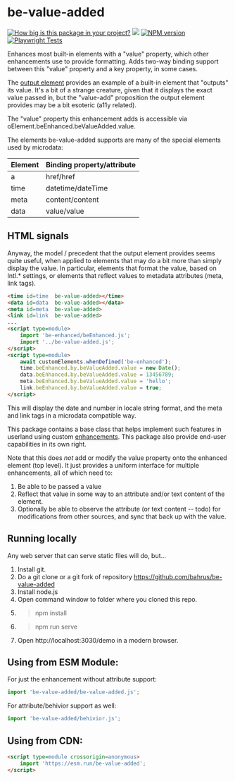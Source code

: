 # be-value-added

[![How big is this package in your project?](https://img.shields.io/bundlephobia/minzip/be-value-added?style=for-the-badge)](https://bundlephobia.com/result?p=be-value-added)
<img src="http://img.badgesize.io/https://cdn.jsdelivr.net/npm/be-value-added?compression=gzip">
[![NPM version](https://badge.fury.io/js/be-value-added.png)](http://badge.fury.io/js/be-value-added)
[![Playwright Tests](https://github.com/bahrus/be-value-added/actions/workflows/CI.yml/badge.svg?branch=baseline)](https://github.com/bahrus/be-value-added/actions/workflows/CI.yml)

Enhances most built-in elements with a "value" property, which other enhancements use to provide formatting.  Adds two-way binding support between this "value" property and a key property, in some cases.

The [output element](https://developer.mozilla.org/en-US/docs/Web/HTML/Element/output) provides an example of a built-in element that "outputs" its value.  It's a bit of a strange creature, given that it displays the exact value passed in, but the "value-add" proposition the output element provides may be a bit esoteric (a11y related).

The "value" property this enhancement adds is accessible via oElement.beEnhanced.beValueAdded.value.

The elements be-value-added supports are many of the special elements used by microdata:

| Element        | Binding property/attribute         
|----------------|------------------------------------|
| a              | href/href                          |
| time           | datetime/dateTime                  |
| meta           | content/content                    |
| data           | value/value                        |


## HTML signals

Anyway, the model / precedent that the output element provides seems quite useful, when applied to elements that may do a bit more than simply display the value.  In particular, elements that format the value, based on Intl.* settings, or elements that reflect values to metadata attributes (meta, link tags).

```html
<time id=time  be-value-added></time>
<data id=data  be-value-added></data>
<meta id=meta  be-value-added>
<link id=link  be-value-added>
...
<script type=module>
    import 'be-enhanced/beEnhanced.js';
    import '../be-value-added.js';
</script>
<script type=module>
    await customElements.whenDefined('be-enhanced');
    time.beEnhanced.by.beValueAdded.value = new Date();
    data.beEnhanced.by.beValueAdded.value = 13456789;
    meta.beEnhanced.by.beValueAdded.value = 'hello';
    link.beEnhanced.by.beValueAdded.value = true;
</script>
```

This will display the date and number in locale string format, and the meta and link tags in a microdata compatible way.

This package contains a base class that helps implement such features in userland using custom [enhancements](https://github.com/bahrus/be-enhanced).  This package  also provide end-user capabilities in its own right.

Note that this does *not* add or modify the value property onto the enhanced element (top level).  It just provides a uniform interface for multiple enhancements, all of which need to:

1.  Be able to be passed a value
2.  Reflect that value in some way to an attribute and/or text content of the element.
3.  Optionally be able to observe the attribute (or text content -- todo) for modifications from other sources, and sync that back up with the value.

## Running locally

Any web server that can serve static files will do, but...

1.  Install git.
2.  Do a git clone or a git fork of repository https://github.com/bahrus/be-value-added
3.  Install node.js
4.  Open command window to folder where you cloned this repo.
5.  > npm install
6.  > npm run serve
7.  Open http://localhost:3030/demo in a modern browser.

## Using from ESM Module:

For just the enhancement without attribute support:

```JavaScript
import 'be-value-added/be-value-added.js';
```

For attribute/behivior support as well:

```JavaScript
import 'be-value-added/behivior.js';
```

## Using from CDN:

```html
<script type=module crossorigin=anonymous>
    import 'https://esm.run/be-value-added';
</script>
```


